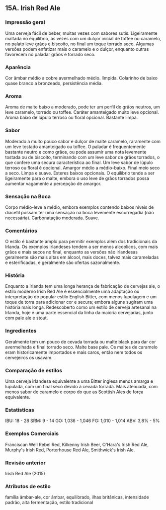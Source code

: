 ## 15A. Irish Red Ale

### Impressão geral

Uma cerveja fácil de beber, muitas vezes com sabores sutis. Ligeiramente maltada no equilíbrio, às vezes com um dulçor inicial de toffee ou caramelo, no palato leve grãos e biscoito, no final um toque torrado seco. Algumas versões podem enfatizar mais o caramelo e o dulçor, enquanto outras favorecem no paladar grãos e torrado seco.

### Aparência

Cor âmbar médio a cobre avermelhado médio. límpida. Colarinho de baixo quase branco a bronzeado, persistência média.

### Aroma

Aroma de malte baixo a moderado, pode ter um perfil de grãos neutros, um leve caramelo, torrado ou toffee. Caráter amanteigado muito leve opcional. Aroma baixo de lúpulo terroso ou floral opcional. Bastante limpa.

### Sabor

Moderado a muito pouco sabor e dulçor de malte caramelo, raramente com um leve tostado amanteigado ou toffee. O paladar é frequentemente bastante neutro e como grãos, ou pode assumir uma nota levemente tostada ou de biscoito, terminando com um leve sabor de grãos torrados, o que confere uma secura característica ao final. Um leve sabor de lúpulo terroso ou floral é opcional. Amargor médio a médio-baixo. Final meio seco a seco. Limpa e suave. Ésteres baixos opcionais. O equilíbrio tende a ser ligeiramente para o malte, embora o uso leve de grãos torrados possa aumentar vagamente a percepção de amargor.

### Sensação na Boca

Corpo médio-leve a médio, embora exemplos contendo baixos níveis de diacetil possam ter uma sensação na boca levemente escorregadia (não necessária). Carbonatação moderada. Suave.

### Comentários

O estilo é bastante amplo para permitir exemplos além dos tradicionais da Irlanda. Os exemplos irlandeses tendem a ser menos alcoólicos, com mais grãos e mais secos no final, enquanto as versões não irlandesas geralmente são mais altas em álcool, mais doces, talvez mais carameladas e esterificadas, e geralmente são ofertas sazonalmente.

### História

Enquanto a Irlanda tem uma longa herança de fabricação de cervejas ale, o estilo moderno Irish Red Ale é essencialmente uma adaptação ou interpretação do popular estilo English Bitter, com menos lupulagem e um toque de torra para adicionar cor e secura; embora alguns sugiram uma história mais longa. Redescoberto como um estilo de cerveja artesanal na Irlanda, hoje é uma parte essencial da linha da maioria cervejarias, junto com pale ale e stout.

### Ingredientes

Geralmente tem um pouco de cevada torrada ou malte black para dar cor avermelhada e final torrado seco. Malte base pale. Os maltes de caramelo eram historicamente importados e mais caros, então nem todos os cervejeiros os usavam.

### Comparação de estilos

Uma cerveja irlandesa equivalente a uma Bitter inglesa menos amarga e lupulada, com um final seco devido à cevada torrada. Mais atenuada, com menos sabor de caramelo e corpo do que as Scottish Ales de força equivalente.

### Estatísticas

IBU: 18 - 28
SRM: 9 - 14
GO: 1,036 - 1,046
FG: 1,010 - 1,014
ABV: 3,8% - 5%

### Exemplos Comerciais

Franciscan Well Rebel Red, Kilkenny Irish Beer, O'Hara's Irish Red Ale, Murphy's Irish Red, Porterhouse Red Ale, Smithwick's Irish Ale.

### Revisão anterior

Irish Red Ale (2015)

### Atributos de estilo

família âmbar-ale, cor âmbar, equilibrado, ilhas britânicas, intensidade padrão, alta fermentação, estilo tradicional